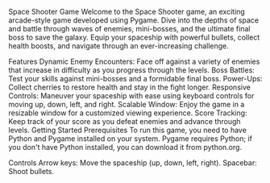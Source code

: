 Space Shooter Game
Welcome to the Space Shooter game, an exciting arcade-style game developed using Pygame. Dive into the depths of space and battle through waves of enemies, mini-bosses, and the ultimate final boss to save the galaxy. Equip your spaceship with powerful bullets, collect health boosts, and navigate through an ever-increasing challenge.

Features
Dynamic Enemy Encounters: Face off against a variety of enemies that increase in difficulty as you progress through the levels.
Boss Battles: Test your skills against mini-bosses and a formidable final boss.
Power-Ups: Collect cherries to restore health and stay in the fight longer.
Responsive Controls: Maneuver your spaceship with ease using keyboard controls for moving up, down, left, and right.
Scalable Window: Enjoy the game in a resizable window for a customized viewing experience.
Score Tracking: Keep track of your score as you defeat enemies and advance through levels.
Getting Started
Prerequisites
To run this game, you need to have Python and Pygame installed on your system. Pygame requires Python; if you don't have Python installed, you can download it from python.org.

Controls
Arrow keys: Move the spaceship (up, down, left, right).
Spacebar: Shoot bullets.



